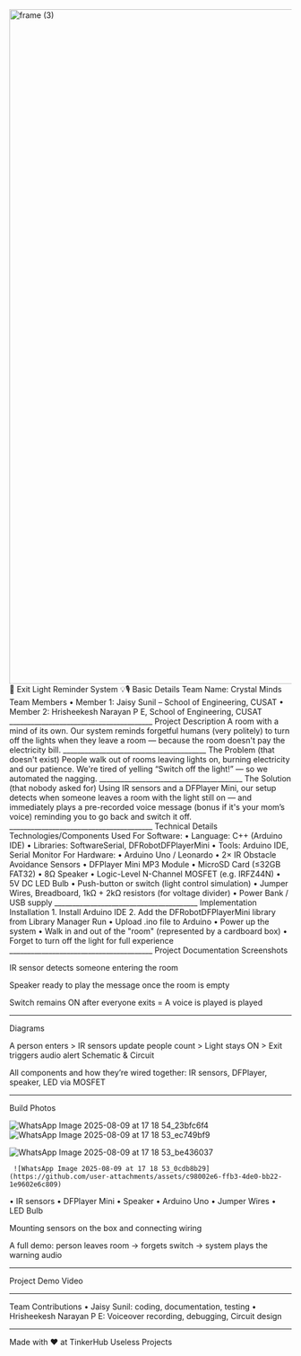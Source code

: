 <img width="3188" height="1202" alt="frame (3)" src="https://github.com/user-attachments/assets/517ad8e9-ad22-457d-9538-a9e62d137cd7" />
🚪 Exit Light Reminder System 💡🎙️
Basic Details
Team Name: Crystal Minds
Team Members
•	Member 1: Jaisy Sunil – School of Engineering, CUSAT
•	Member 2: Hrisheekesh Narayan P E, School of Engineering, CUSAT
________________________________________
Project Description
A room with a mind of its own. Our system reminds forgetful humans (very politely) to turn off the lights when they leave a room — because the room doesn't pay the electricity bill.
________________________________________
The Problem (that doesn't exist)
People walk out of rooms leaving lights on, burning electricity and our patience. We're tired of yelling “Switch off the light!” — so we automated the nagging.
________________________________________
The Solution (that nobody asked for)
Using IR sensors and a DFPlayer Mini, our setup detects when someone leaves a room with the light still on — and immediately plays a pre-recorded voice message (bonus if it's your mom’s voice) reminding you to go back and switch it off.
________________________________________
Technical Details
Technologies/Components Used
For Software:
•	Language: C++ (Arduino IDE)
•	Libraries: SoftwareSerial, DFRobotDFPlayerMini
•	Tools: Arduino IDE, Serial Monitor
For Hardware:
•	Arduino Uno / Leonardo
•	2× IR Obstacle Avoidance Sensors
•	DFPlayer Mini MP3 Module
•	MicroSD Card (≤32GB FAT32)
•	8Ω Speaker
•	Logic-Level N-Channel MOSFET (e.g. IRFZ44N)
•	5V DC LED Bulb
•	Push-button or switch (light control simulation)
•	Jumper Wires, Breadboard, 1kΩ + 2kΩ resistors (for voltage divider)
•	Power Bank / USB supply
________________________________________
Implementation
Installation
1.	Install Arduino IDE
2.	Add the DFRobotDFPlayerMini library from Library Manager
Run
•	Upload .ino file to Arduino
•	Power up the system
•	Walk in and out of the "room" (represented by a cardboard box)
•	Forget to turn off the light for full experience
________________________________________
Project Documentation
Screenshots

IR sensor detects someone entering the room

Speaker ready to play the message once the room is empty

Switch remains ON after everyone exits = A voice is played is played
________________________________________
Diagrams

A person enters > IR sensors update people count > Light stays ON > Exit triggers audio alert
Schematic & Circuit

All components and how they’re wired together: IR sensors, DFPlayer, speaker, LED via MOSFET
________________________________________

Build Photos


![WhatsApp Image 2025-08-09 at 17 18 54_23bfc6f4](https://github.com/user-attachments/assets/fa32f3ec-6acf-49a0-ba64-68245551e405)
![WhatsApp Image 2025-08-09 at 17 18 53_ec749bf9](https://github.com/user-attachments/assets/aafcf2de-0cec-4154-a368-3b9ee8cb4895)

![WhatsApp Image 2025-08-09 at 17 18 53_be436037](https://github.com/user-attachments/assets/8bf4cb1a-0aed-444a-ae7e-d07d033b8a85)

     ![WhatsApp Image 2025-08-09 at 17 18 53_0cdb8b29](https://github.com/user-attachments/assets/c98002e6-ffb3-4de0-bb22-1e9602e6c809)
  

•	IR sensors
•	DFPlayer Mini
•	Speaker
•	Arduino Uno
•	Jumper Wires
•	LED Bulb

Mounting sensors on the box and connecting wiring

A full demo: person leaves room → forgets switch → system plays the warning audio
________________________________________
Project Demo
Video
________________________________________
Team Contributions
•	Jaisy Sunil: coding, documentation, testing
•	Hrisheekesh Narayan P E: Voiceover recording, debugging, Circuit design
________________________________________
Made with ❤️ at TinkerHub Useless Projects

